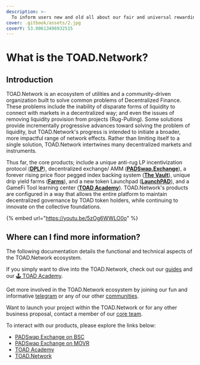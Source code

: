 ```yaml
---
description: >-
  To inform users new and old all about our fair and universal rewarding systems.
cover: .gitbook/assets/2.jpg
coverY: 53.00613496932515
---
```


# What is the TOAD.Network?

## Introduction

TOAD.Network is an ecosystem of utilities and a community-driven organization built to solve common problems of Decentralized Finance. These problems include the inability of disparate forms of liquidity to connect with markets in a decentralized way; and even the issues of removing liquidity provision from projects (Rug-Pulling). Some solutions provide incrementally progressive advances toward solving the problem of liquidity, but TOAD.Network's progress is intended to initiate a broader, more impactful range of network effects. Rather than limiting itself to a single solution, TOAD.Network intertwines many decentralized markets and instruments.&#x20;

Thus far, the core products; include a unique anti-rug LP incentivization protocol ([**DPLP**](products/dplp.md)), decentralized exchange/ AMM ([**PADSwap.Exchange**](products/padswap/README.md)), a forever rising price floor pegged index backing system ([**The Vault**](products/padswap/the-vault.md)), unique drip yield farms ([**Farms**](products/padswap/yield-farming.md)), and a new token Launchpad ([**LaunchPAD**](products/launchpad.md)), and a GameFi Tool learning center ([**TOAD Academy**](products/toad-academy.md)). TOAD.Network's products are configured in a way that allows the entire platform to maintain decentralized governance by TOAD token holders, while continuing to innovate on the collective foundations.

{% embed url="https://youtu.be/5zOg6WWLO0o" %}

## Where can I find more information?

The following documentation details the functional and technical aspects of the TOAD.Network ecosystem.&#x20;

If you simply want to dive into the TOAD.Network, check out our [guides](guides/README.md) and our [🕹 TOAD Academy](products/toad-academy.md).

Get more involved in the TOAD.Network ecosystem by joining our fun and informative [telegram](https://t.me/toadnetwork) or any of our other [communities](project/community.md).

Want to launch your project within the TOAD.Network or for any other business proposal, contact a member of our [core team](project/team.md).

To interact with our products, please explore the links below:

* [PADSwap Exchange on BSC](https://dapps.padswap.exchange)
* [PADSwap Exchange on MOVR](https://movr.padswap.exchange)
* [TOAD Academy](https://toad.academy)
* [TOAD.Network](https://toad.network)
